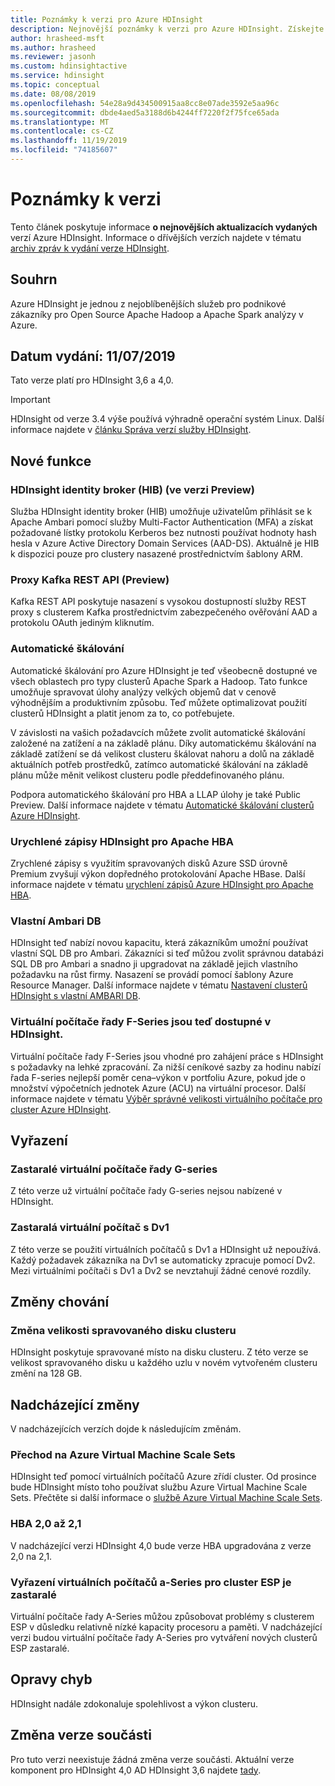 ```yaml
---
title: Poznámky k verzi pro Azure HDInsight
description: Nejnovější poznámky k verzi pro Azure HDInsight. Získejte tipy pro vývoj a podrobnosti pro Hadoop, Spark, R Server, podregistr a další.
author: hrasheed-msft
ms.author: hrasheed
ms.reviewer: jasonh
ms.custom: hdinsightactive
ms.service: hdinsight
ms.topic: conceptual
ms.date: 08/08/2019
ms.openlocfilehash: 54e28a9d434500915aa8cc8e07ade3592e5aa96c
ms.sourcegitcommit: dbde4aed5a3188d6b4244ff7220f2f75fce65ada
ms.translationtype: MT
ms.contentlocale: cs-CZ
ms.lasthandoff: 11/19/2019
ms.locfileid: "74185607"
---
```

# <a name="release-notes"></a>Poznámky k verzi

Tento článek poskytuje informace **o nejnovějších aktualizacích vydaných** verzí Azure HDInsight. Informace o dřívějších verzích najdete v tématu [archiv zpráv k vydání verze HDInsight](hdinsight-release-notes-archive.md).

## <a name="summary"></a>Souhrn

Azure HDInsight je jednou z nejoblíbenějších služeb pro podnikové zákazníky pro Open Source Apache Hadoop a Apache Spark analýzy v Azure.

## <a name="release-date-11072019"></a>Datum vydání: 11/07/2019

Tato verze platí pro HDInsight 3,6 a 4,0.

> [!IMPORTANT]  
> HDInsight od verze 3.4 výše používá výhradně operační systém Linux. Další informace najdete v [článku Správa verzí služby HDInsight](hdinsight-component-versioning.md).


## <a name="new-features"></a>Nové funkce

### <a name="hdinsight-identity-broker-hib-preview"></a>HDInsight identity broker (HIB) (ve verzi Preview)

Služba HDInsight identity broker (HIB) umožňuje uživatelům přihlásit se k Apache Ambari pomocí služby Multi-Factor Authentication (MFA) a získat požadované lístky protokolu Kerberos bez nutnosti používat hodnoty hash hesla v Azure Active Directory Domain Services (AAD-DS). Aktuálně je HIB k dispozici pouze pro clustery nasazené prostřednictvím šablony ARM.

### <a name="kafka-rest-api-proxy-preview"></a>Proxy Kafka REST API (Preview)

Kafka REST API poskytuje nasazení s vysokou dostupností služby REST proxy s clusterem Kafka prostřednictvím zabezpečeného ověřování AAD a protokolu OAuth jediným kliknutím. 

### <a name="auto-scale"></a>Automatické škálování

Automatické škálování pro Azure HDInsight je teď všeobecně dostupné ve všech oblastech pro typy clusterů Apache Spark a Hadoop. Tato funkce umožňuje spravovat úlohy analýzy velkých objemů dat v cenově výhodnějším a produktivním způsobu. Teď můžete optimalizovat použití clusterů HDInsight a platit jenom za to, co potřebujete.

V závislosti na vašich požadavcích můžete zvolit automatické škálování založené na zatížení a na základě plánu. Díky automatickému škálování na základě zatížení se dá velikost clusteru škálovat nahoru a dolů na základě aktuálních potřeb prostředků, zatímco automatické škálování na základě plánu může měnit velikost clusteru podle předdefinovaného plánu. 

Podpora automatického škálování pro HBA a LLAP úlohy je také Public Preview. Další informace najdete v tématu [Automatické škálování clusterů Azure HDInsight](https://docs.microsoft.com/azure/hdinsight/hdinsight-autoscale-clusters).

### <a name="hdinsight-accelerated-writes-for-apache-hbase"></a>Urychlené zápisy HDInsight pro Apache HBA 

Zrychlené zápisy s využitím spravovaných disků Azure SSD úrovně Premium zvyšují výkon dopředného protokolování Apache HBase. Další informace najdete v tématu [urychlení zápisů Azure HDInsight pro Apache HBA](https://docs.microsoft.com/azure/hdinsight/hbase/apache-hbase-accelerated-writes).

### <a name="custom-ambari-db"></a>Vlastní Ambari DB

HDInsight teď nabízí novou kapacitu, která zákazníkům umožní používat vlastní SQL DB pro Ambari. Zákazníci si teď můžou zvolit správnou databázi SQL DB pro Ambari a snadno ji upgradovat na základě jejich vlastního požadavku na růst firmy. Nasazení se provádí pomocí šablony Azure Resource Manager. Další informace najdete v tématu [Nastavení clusterů HDInsight s vlastní AMBARI DB](https://docs.microsoft.com/azure/hdinsight/hdinsight-custom-ambari-db).

### <a name="f-series-virtual-machines-are-now-available-with-hdinsight"></a>Virtuální počítače řady F-Series jsou teď dostupné v HDInsight.

Virtuální počítače řady F-Series jsou vhodné pro zahájení práce s HDInsight s požadavky na lehké zpracování. Za nižší ceníkové sazby za hodinu nabízí řada F-series nejlepší poměr cena–výkon v portfoliu Azure, pokud jde o množství výpočetních jednotek Azure (ACU) na virtuální procesor. Další informace najdete v tématu [Výběr správné velikosti virtuálního počítače pro cluster Azure HDInsight](https://docs.microsoft.com/azure/hdinsight/hdinsight-selecting-vm-size).

## <a name="deprecation"></a>Vyřazení

### <a name="g-series-virtual-machine-deprecation"></a>Zastaralé virtuální počítače řady G-series
Z této verze už virtuální počítače řady G-series nejsou nabízené v HDInsight.

### <a name="dv1-virtual-machine-deprecation"></a>Zastaralá virtuální počítač s Dv1
Z této verze se použití virtuálních počítačů s Dv1 a HDInsight už nepoužívá. Každý požadavek zákazníka na Dv1 se automaticky zpracuje pomocí Dv2. Mezi virtuálními počítači s Dv1 a Dv2 se nevztahují žádné cenové rozdíly.

## <a name="behavior-changes"></a>Změny chování

### <a name="cluster-managed-disk-size-change"></a>Změna velikosti spravovaného disku clusteru
HDInsight poskytuje spravované místo na disku clusteru. Z této verze se velikost spravovaného disku u každého uzlu v novém vytvořeném clusteru změní na 128 GB.

## <a name="upcoming-changes"></a>Nadcházející změny
V nadcházejících verzích dojde k následujícím změnám. 

### <a name="moving-to-azure-virtual-machine-scale-sets"></a>Přechod na Azure Virtual Machine Scale Sets
HDInsight teď pomocí virtuálních počítačů Azure zřídí cluster. Od prosince bude HDInsight místo toho používat službu Azure Virtual Machine Scale Sets. Přečtěte si další informace o [službě Azure Virtual Machine Scale Sets](https://docs.microsoft.com/azure/virtual-machine-scale-sets/overview).

### <a name="hbase-20-to-21"></a>HBA 2,0 až 2,1
V nadcházející verzi HDInsight 4,0 bude verze HBA upgradována z verze 2,0 na 2,1.

### <a name="a-series-virtual-machine-deprecation-for-esp-cluster"></a>Vyřazení virtuálních počítačů a-Series pro cluster ESP je zastaralé
Virtuální počítače řady A-Series můžou způsobovat problémy s clusterem ESP v důsledku relativně nízké kapacity procesoru a paměti. V nadcházející verzi budou virtuální počítače řady A-Series pro vytváření nových clusterů ESP zastaralé.

## <a name="bug-fixes"></a>Opravy chyb
HDInsight nadále zdokonaluje spolehlivost a výkon clusteru. 

## <a name="component-version-change"></a>Změna verze součásti
Pro tuto verzi neexistuje žádná změna verze součásti. Aktuální verze komponent pro HDInsight 4,0 AD HDInsight 3,6 najdete [tady](https://docs.microsoft.com/azure/hdinsight/hdinsight-component-versioning).
